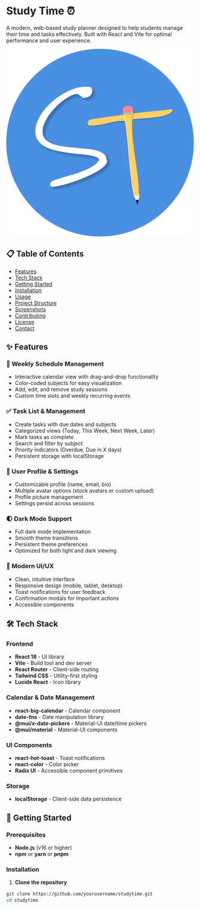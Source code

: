 # Study Time ⏰

A modern, web-based study planner designed to help students manage their time and tasks effectively. Built with React and Vite for optimal performance and user experience.

![Study Time Banner](./src/assets/logo.svg)

## 📋 Table of Contents

- [Features](#features)
- [Tech Stack](#tech-stack)
- [Getting Started](#getting-started)
- [Installation](#installation)
- [Usage](#usage)
- [Project Structure](#project-structure)
- [Screenshots](#screenshots)
- [Contributing](#contributing)
- [License](#license)
- [Contact](#contact)

## ✨ Features

### 📅 Weekly Schedule Management
- Interactive calendar view with drag-and-drop functionality
- Color-coded subjects for easy visualization
- Add, edit, and remove study sessions
- Custom time slots and weekly recurring events

### ✅ Task List & Management
- Create tasks with due dates and subjects
- Categorized views (Today, This Week, Next Week, Later)
- Mark tasks as complete
- Search and filter by subject
- Priority indicators (Overdue, Due in X days)
- Persistent storage with localStorage

### 👤 User Profile & Settings
- Customizable profile (name, email, bio)
- Multiple avatar options (stock avatars or custom upload)
- Profile picture management
- Settings persist across sessions

### 🌓 Dark Mode Support
- Full dark mode implementation
- Smooth theme transitions
- Persistent theme preferences
- Optimized for both light and dark viewing

### 🎨 Modern UI/UX
- Clean, intuitive interface
- Responsive design (mobile, tablet, desktop)
- Toast notifications for user feedback
- Confirmation modals for important actions
- Accessible components

## 🛠 Tech Stack

### Frontend
- **React 18** - UI library
- **Vite** - Build tool and dev server
- **React Router** - Client-side routing
- **Tailwind CSS** - Utility-first styling
- **Lucide React** - Icon library

### Calendar & Date Management
- **react-big-calendar** - Calendar component
- **date-fns** - Date manipulation library
- **@mui/x-date-pickers** - Material-UI date/time pickers
- **@mui/material** - Material-UI components

### UI Components
- **react-hot-toast** - Toast notifications
- **react-color** - Color picker
- **Radix UI** - Accessible component primitives

### Storage
- **localStorage** - Client-side data persistence

## 🚀 Getting Started

### Prerequisites

- **Node.js** (v16 or higher)
- **npm** or **yarn** or **pnpm**

### Installation

1. **Clone the repository**
```bash
git clone https://github.com/yourusername/studytime.git
cd studytime